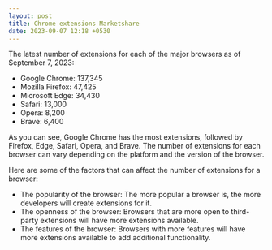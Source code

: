 ```yaml
---
layout: post
title: Chrome extensions Marketshare
date: 2023-09-07 12:18 +0530
---
```

The latest number of extensions for each of the major browsers as of September 7, 2023:

* Google Chrome: 137,345
* Mozilla Firefox: 47,425
* Microsoft Edge: 34,430
* Safari: 13,000
* Opera: 8,200
* Brave: 6,400

As you can see, Google Chrome has the most extensions, followed by Firefox, Edge, Safari, Opera, and Brave. The number of extensions for each browser can vary depending on the platform and the version of the browser.

Here are some of the factors that can affect the number of extensions for a browser:

* The popularity of the browser: The more popular a browser is, the more developers will create extensions for it.
* The openness of the browser: Browsers that are more open to third-party extensions will have more extensions available.
* The features of the browser: Browsers with more features will have more extensions available to add additional functionality.
